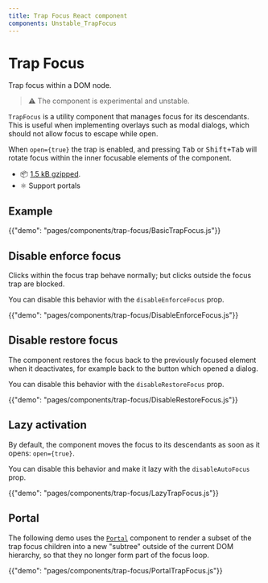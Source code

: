 ```yaml
---
title: Trap Focus React component
components: Unstable_TrapFocus
---
```


# Trap Focus

<p class="description">Trap focus within a DOM node.</p>

> ⚠️ The component is experimental and unstable.

`TrapFocus` is a utility component that manages focus for its descendants.
This is useful when implementing overlays such as modal dialogs, which should not allow focus to escape while open.

When `open={true}` the trap is enabled, and pressing <kbd>Tab</kbd> or <kbd>Shift+Tab</kbd> will rotate focus within the inner focusable elements of the component.

- 📦 [1.5 kB gzipped](https://material-ui.com/size-snapshot).
- ⚛️ Support portals

## Example

{{"demo": "pages/components/trap-focus/BasicTrapFocus.js"}}

## Disable enforce focus

Clicks within the focus trap behave normally; but clicks outside the focus trap are blocked.

You can disable this behavior with the `disableEnforceFocus` prop.

{{"demo": "pages/components/trap-focus/DisableEnforceFocus.js"}}

## Disable restore focus

The component restores the focus back to the previously focused element when it deactivates, for example back to the button which opened a dialog.

You can disable this behavior with the `disableRestoreFocus` prop.

{{"demo": "pages/components/trap-focus/DisableRestoreFocus.js"}}

## Lazy activation

By default, the component moves the focus to its descendants as soon as it opens: `open={true}`.

You can disable this behavior and make it lazy with the `disableAutoFocus` prop.

{{"demo": "pages/components/trap-focus/LazyTrapFocus.js"}}

## Portal

The following demo uses the [`Portal`](/components/portal/) component to render a subset of the trap focus children into a new "subtree" outside of the current DOM hierarchy, so that they no longer form part of the focus loop.

{{"demo": "pages/components/trap-focus/PortalTrapFocus.js"}}
